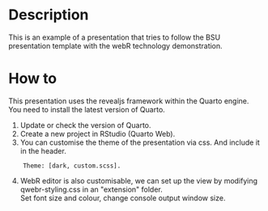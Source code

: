 # Description

This is an example of a presentation that tries to follow the BSU presentation template with the webR technology demonstration.

# How to
This presentation uses the revealjs framework within the Quarto engine.
You need to install the latest version of Quarto.

1. Update or check the version of Quarto.
2. Create a new project in RStudio (Quarto Web).
3. You can customise the theme of the presentation via css.
And include it in the header.
```{markdown}
    Theme: [dark, custom.scss].
```
4. WebR editor is also customisable, we can set up the view by modifying qwebr-styling.css in an "extension" folder.  
Set font size and colour, change console output window size.
